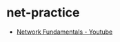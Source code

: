 # net-practice

- [Network Fundamentals - Youtube](https://www.youtube.com/playlist?list=PLDQaRcbiSnqF5U8ffMgZzS7fq1rHUI3Q8)
